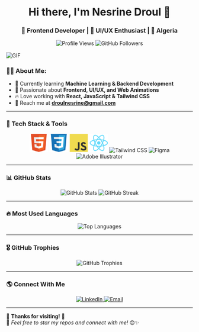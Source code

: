 <h1 align="center">Hi there, I'm Nesrine Droul 👋</h1>
<h3 align="center">🚀 Frontend Developer | 🎨 UI/UX Enthusiast | 📍 Algeria</h3>

<p align="center">
  <img src="https://komarev.com/ghpvc/?username=nesrinedroul&label=Profile%20views&color=ff69b4&style=flat" alt="Profile Views" />
  <img src="https://img.shields.io/github/followers/nesrinedroul?label=Followers&style=social" alt="GitHub Followers" />
</p>

<img align="center" alt="GIF" src="https://media.giphy.com/media/qgQUggAC3Pfv687qPC/giphy.gif" width="300" />

### 👩‍💻 About Me:
- 🌱 Currently learning **Machine Learning & Backend Development**  
- 🎨 Passionate about **Frontend, UI/UX, and Web Animations**  
- 🔥 Love working with **React, JavaScript & Tailwind CSS**  
- 📩 Reach me at **droulnesrine@gmail.com**  

---

### 🚀 **Tech Stack & Tools**
<p align="center">
  <img src="https://raw.githubusercontent.com/devicons/devicon/master/icons/html5/html5-original.svg" alt="HTML5" width="50" height="50"/>
  <img src="https://raw.githubusercontent.com/devicons/devicon/master/icons/css3/css3-original.svg" alt="CSS3" width="50" height="50"/>
  <img src="https://raw.githubusercontent.com/devicons/devicon/master/icons/javascript/javascript-original.svg" alt="JavaScript" width="50" height="50"/>
  <img src="https://raw.githubusercontent.com/devicons/devicon/master/icons/react/react-original.svg" alt="React" width="50" height="50"/>
  <img src="https://www.vectorlogo.zone/logos/tailwindcss/tailwindcss-icon.svg" alt="Tailwind CSS" width="50" height="50"/>
  <img src="https://www.vectorlogo.zone/logos/figma/figma-icon.svg" alt="Figma" width="50" height="50"/>
  <img src="https://www.vectorlogo.zone/logos/adobe_illustrator/adobe_illustrator-icon.svg" alt="Adobe Illustrator" width="50" height="50"/>
</p>

---

### 📊 **GitHub Stats**
<p align="center">
  <img src="https://github-readme-stats.vercel.app/api?username=nesrinedroul&show_icons=true&theme=radical" alt="GitHub Stats" width="450"/>
  <img src="https://github-readme-streak-stats.herokuapp.com/?user=nesrinedroul&theme=radical" alt="GitHub Streak" width="450"/>
</p>

---

### 🔥 **Most Used Languages**
<p align="center">
  <img src="https://github-readme-stats.vercel.app/api/top-langs/?username=nesrinedroul&layout=compact&theme=radical" alt="Top Languages" width="400"/>
</p>

---

### 🎖 **GitHub Trophies**
<p align="center">
  <img src="https://github-profile-trophy.vercel.app/?username=nesrinedroul&theme=dracula&margin-w=15" alt="GitHub Trophies" />
</p>

---

### 🌎 **Connect With Me**
<p align="center">
  <a href="https://www.linkedin.com/in/droulnesrineilhem" target="_blank">
    <img src="https://img.shields.io/badge/-LinkedIn-0A66C2?style=for-the-badge&logo=linkedin&logoColor=white" alt="LinkedIn" />
  </a>
  <a href="mailto:droulnesrine@gmail.com">
    <img src="https://img.shields.io/badge/-Email-D14836?style=for-the-badge&logo=gmail&logoColor=white" alt="Email" />
  </a>
</p>

---

🚀 **Thanks for visiting!** 💖  
🌟 *Feel free to star my repos and connect with me!* 😊✨  
